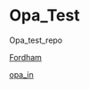 # Opa_Test
Opa_test_repo

[Fordham](https://www.fordham.edu)

[opa_in](https://www.linkedin.com/in/opalhawaye-nyamulani-9624b0150/)
